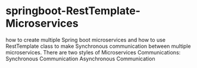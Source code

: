 # springboot-RestTemplate-Microservices
how to create multiple Spring boot microservices and how to use RestTemplate class to make Synchronous communication between multiple microservices.  There are two styles of Microservices Communications:  Synchronous Communication Asynchronous Communication

